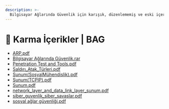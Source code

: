 ```yaml
---
description: >-
  Bilgisayar Ağlarında Güvenlik için karışık, düzenlememiş ve eski içerikleri barındıran notlar
---
```


# 🎲 Karma İçerikler \| BAG

<!--YPackage.YGitbookIntegration-tarafından-otomatik-oluşturulmuştur-->

- [ARP.pdf](ARP.pdf)
- [Bilgisayar Ağlarında Güvenlik.rar](Bilgisayar%20A%C4%9Flar%C4%B1nda%20G%C3%BCvenlik.rar)
- [Penetration Test and Tools.pdf](Penetration%20Test%20and%20Tools.pdf)
- [Saldırı_Atak_Türleri.pdf](Sald%C4%B1r%C4%B1_Atak_T%C3%BCrleri.pdf)
- [Sunum(SosyalMühendislik).pdf](Sunum%28SosyalM%C3%BChendislik%29.pdf)
- [Sunum(TCPIP).pdf](Sunum%28TCPIP%29.pdf)
- [Sunum.pdf](Sunum.pdf)
- [network_layer_and_data_link_layer_sunum.pdf](network_layer_and_data_link_layer_sunum.pdf)
- [siber_guvenlik_siber_savaslar.pdf](siber_guvenlik_siber_savaslar.pdf)
- [sosyal ağlar güvenliği.pdf](sosyal%20a%C4%9Flar%20g%C3%BCvenli%C4%9Fi.pdf)

<!--YPackage.YGitbookIntegration-tarafından-otomatik-oluşturulmuştur-->
